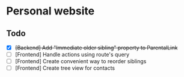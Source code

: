 # Personal website

## Todo

- [x] ~~[Backend] Add "Immediate older sibling" property to ParentalLink~~
- [ ] [Frontend] Handle actions using route's query
- [ ] [Frontend] Create convenient way to reorder siblings
- [ ] [Frontend] Create tree view for contacts
